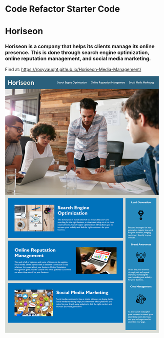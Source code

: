 # Code Refactor Starter Code
# Horiseon 
### Horiseon is a company that helps its clients manage its online presence. This is done through search engine optimization, online reputation management, and social media marketing. 

Find at: https://roxyvaught.github.io/Horiseon-Media-Management/

![preview of website](.\Develop\assets\images\01-html-css-git-homework-demo.png)